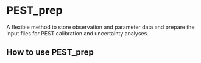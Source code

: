 # PEST_prep
A flexible method to store observation and parameter data and prepare the input files for PEST calibration and uncertainty analyses. 

## How to use PEST_prep

